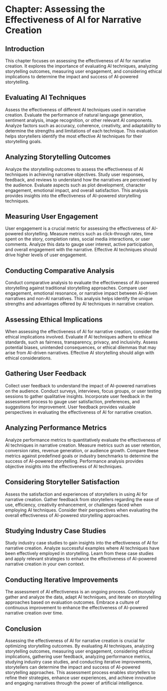 Chapter: Assessing the Effectiveness of AI for Narrative Creation
=================================================================

Introduction
------------

This chapter focuses on assessing the effectiveness of AI for narrative creation. It explores the importance of evaluating AI techniques, analyzing storytelling outcomes, measuring user engagement, and considering ethical implications to determine the impact and success of AI-powered storytelling.

Evaluating AI Techniques
------------------------

Assess the effectiveness of different AI techniques used in narrative creation. Evaluate the performance of natural language generation, sentiment analysis, image recognition, or other relevant AI components. Analyze factors such as accuracy, coherence, creativity, and adaptability to determine the strengths and limitations of each technique. This evaluation helps storytellers identify the most effective AI techniques for their storytelling goals.

Analyzing Storytelling Outcomes
-------------------------------

Analyze the storytelling outcomes to assess the effectiveness of AI techniques in achieving narrative objectives. Study user responses, feedback, and reviews to understand how the narratives are perceived by the audience. Evaluate aspects such as plot development, character engagement, emotional impact, and overall satisfaction. This analysis provides insights into the effectiveness of AI-powered storytelling techniques.

Measuring User Engagement
-------------------------

User engagement is a crucial metric for assessing the effectiveness of AI-powered storytelling. Measure metrics such as click-through rates, time spent on the story, completion rates, social media interactions, or user comments. Analyze this data to gauge user interest, active participation, and overall engagement with the narrative. Effective AI techniques should drive higher levels of user engagement.

Conducting Comparative Analysis
-------------------------------

Conduct comparative analysis to evaluate the effectiveness of AI-powered storytelling against traditional storytelling approaches. Compare user engagement, emotional resonance, or narrative impact between AI-driven narratives and non-AI narratives. This analysis helps identify the unique strengths and advantages offered by AI techniques in narrative creation.

Assessing Ethical Implications
------------------------------

When assessing the effectiveness of AI for narrative creation, consider the ethical implications involved. Evaluate if AI techniques adhere to ethical standards, such as fairness, transparency, privacy, and inclusivity. Assess potential biases, unintended consequences, or ethical dilemmas that may arise from AI-driven narratives. Effective AI storytelling should align with ethical considerations.

Gathering User Feedback
-----------------------

Collect user feedback to understand the impact of AI-powered narratives on the audience. Conduct surveys, interviews, focus groups, or user testing sessions to gather qualitative insights. Incorporate user feedback in the assessment process to gauge user satisfaction, preferences, and suggestions for improvement. User feedback provides valuable perspectives in evaluating the effectiveness of AI for narrative creation.

Analyzing Performance Metrics
-----------------------------

Analyze performance metrics to quantitatively evaluate the effectiveness of AI techniques in narrative creation. Measure metrics such as user retention, conversion rates, revenue generation, or audience growth. Compare these metrics against predefined goals or industry benchmarks to determine the success of AI-powered storytelling. Performance analysis provides objective insights into the effectiveness of AI techniques.

Considering Storyteller Satisfaction
------------------------------------

Assess the satisfaction and experiences of storytellers in using AI for narrative creation. Gather feedback from storytellers regarding the ease of use, efficiency, creativity enhancement, or challenges faced when employing AI techniques. Consider their perspectives when evaluating the overall effectiveness of AI-powered storytelling approaches.

Studying Industry Case Studies
------------------------------

Study industry case studies to gain insights into the effectiveness of AI for narrative creation. Analyze successful examples where AI techniques have been effectively employed in storytelling. Learn from these case studies and apply relevant strategies to enhance the effectiveness of AI-powered narrative creation in your own context.

Conducting Iterative Improvements
---------------------------------

The assessment of AI effectiveness is an ongoing process. Continuously gather and analyze the data, adapt AI techniques, and iterate on storytelling approaches based on evaluation outcomes. Embrace a culture of continuous improvement to enhance the effectiveness of AI-powered narrative creation over time.

Conclusion
----------

Assessing the effectiveness of AI for narrative creation is crucial for optimizing storytelling outcomes. By evaluating AI techniques, analyzing storytelling outcomes, measuring user engagement, considering ethical implications, gathering user feedback, analyzing performance metrics, studying industry case studies, and conducting iterative improvements, storytellers can determine the impact and success of AI-powered storytelling approaches. This assessment process enables storytellers to refine their strategies, enhance user experiences, and achieve innovative and engaging narratives through the power of artificial intelligence.
